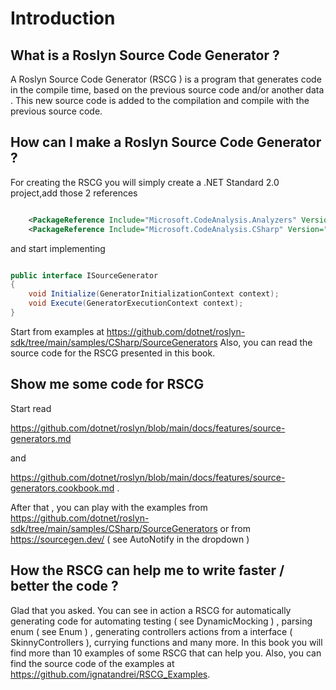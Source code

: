 # Introduction

## What is a Roslyn Source Code Generator ?

A Roslyn Source Code Generator (RSCG ) is a program that generates code in the compile time, based on the previous source code and/or another data . This new source code is added to the compilation and compile with the previous source code.

## How can I make a Roslyn Source Code Generator ? 

For creating the RSCG you will simply create a .NET Standard 2.0 project,add those 2 references

``` xml

    <PackageReference Include="Microsoft.CodeAnalysis.Analyzers" Version="3.3.1" PrivateAssets="all" />
    <PackageReference Include="Microsoft.CodeAnalysis.CSharp" Version="3.8.0" />

``` 


and start implementing 

``` csharp

public interface ISourceGenerator
{
    void Initialize(GeneratorInitializationContext context);
    void Execute(GeneratorExecutionContext context);
}

```

Start from examples at https://github.com/dotnet/roslyn-sdk/tree/main/samples/CSharp/SourceGenerators
Also, you can read the source code for the RSCG presented in this book.


## Show me some code for RSCG

Start read

 https://github.com/dotnet/roslyn/blob/main/docs/features/source-generators.md
 
and

https://github.com/dotnet/roslyn/blob/main/docs/features/source-generators.cookbook.md .

After that , you can play with the examples from https://github.com/dotnet/roslyn-sdk/tree/main/samples/CSharp/SourceGenerators or from https://sourcegen.dev/ ( see AutoNotify in the dropdown )


## How the RSCG can help me to write faster / better the code  ?

Glad that you asked. You can see in action a RSCG for automatically generating code for automating testing ( see DynamicMocking ) , parsing enum ( see Enum ) , generating controllers actions from a interface ( SkinnyControllers ), currying functions and many more. In this book you will find more than 10 examples of some RSCG that can help you. Also, you can find the source code of the examples at  https://github.com/ignatandrei/RSCG_Examples.

